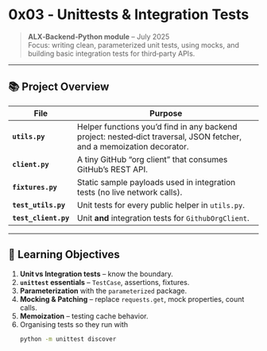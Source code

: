 # 0x03 ‑ Unittests & Integration Tests

> **ALX‑Backend‑Python module** – July 2025  
> Focus: writing clean, parameterized unit tests, using mocks, and building basic integration tests for third‑party APIs.

---

## 📚 Project Overview
| File | Purpose |
|------|---------|
| **`utils.py`**   | Helper functions you’d find in any backend project: nested‑dict traversal, JSON fetcher, and a memoization decorator. |
| **`client.py`**  | A tiny GitHub “org client” that consumes GitHub’s REST API. |
| **`fixtures.py`**| Static sample payloads used in integration tests (no live network calls). |
| **`test_utils.py`**   | Unit tests for every public helper in `utils.py`. |
| **`test_client.py`**  | Unit **and** integration tests for `GithubOrgClient`. |

---

## 📝 Learning Objectives
1. **Unit vs Integration tests** – know the boundary.
2. **`unittest` essentials** – `TestCase`, assertions, fixtures.
3. **Parameterization** with the `parameterized` package.
4. **Mocking & Patching** – replace `requests.get`, mock properties, count calls.
5. **Memoization** – testing cache behavior.
6. Organising tests so they run with  
   ```bash
   python -m unittest discover
